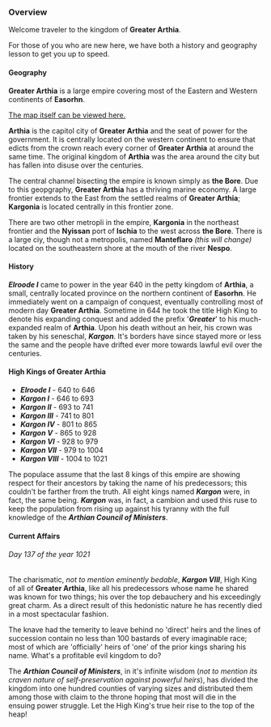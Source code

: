 ### Overview

Welcome traveler to the kingdom of **Greater Arthia**. 

For those of you who are new here, we have both a history and geography lesson to get you up to speed.

#### Geography

**Greater Arthia** is a large empire covering most of the Eastern and Western continents of **Easorhn**.  

[The map itself can be viewed here.](https://azgaar.github.io/Fantasy-Map-Generator/?maplink=https://raw.githubusercontent.com/omtp-games/Arthian-Map/main/Arthia-main.map&x=1750&y=950&scale=0.9)

**Arthia** is the capitol city of **Greater Arthia** and the seat of power for the government. It is centrally located on the western continent to ensure that edicts from the crown reach every corner of **Greater Arthia** at around the same time. The original kingdom of **Arthia** was the area around the city but has fallen into disuse over the centuries.

The central channel bisecting the empire is known simply as **the Bore**. Due to this geopgraphy, **Greater Arthia** has a thriving marine economy.
A large frontier extends to the East from the settled realms of **Greater Arthia**; **Kargonia** is located centrally in this frontier zone.

There are two other metropli in the empire, **Kargonia** in the northeast frontier and the **Nyissan** port of **Ischia** to the west across **the Bore**. There is a large ciy, though not a metropolis, named **Manteflaro** *(this will change)* located on the southeastern shore at the mouth of the river **Nespo**.

#### History

***Elroode I*** came to power in the year 640 in the petty kingdom of **Arthia**, a small, centrally located province on the northern continent of **Easorhn**. He immediately went on a campaign of conquest, eventually controlling most of modern day **Greater Arthia**. Sometime in 644 he took the title High King to denote his expanding conquest and added the prefix '***Greater***' to his much-expanded realm of **Arthia**. Upon his death without an heir, his crown was taken by his seneschal, ***Kargon***. It's borders have since stayed more or less the same and the people have drifted ever more towards lawful evil over the centuries.

#### High Kings of Greater Arthia

- ***Elroode I***    -  640 to 646
- ***Kargon I***     -  646 to 693
- ***Kargon II***    -  693 to 741
- ***Kargon III***   -  741 to 801
- ***Kargon IV***   -  801 to 865
- ***Kargon V***    -  865 to 928
- ***Kargon VI***   -  928 to 979
- ***Kargon VII***  -  979 to 1004
- ***Kargon VIII*** -  1004 to 1021

The populace assume that the last 8 kings of this empire are showing respect for their ancestors by taking the name of his predecessors; this couldn't be farther from the truth. All eight kings named ***Kargon*** were, in fact, the same being. ***Kargon*** was, in fact, a cambion and used this ruse to keep the population from rising up against his tyranny with the full knowledge of the ***Arthian Council of Ministers***. 

#### Current Affairs

###### *Day 137 of the year 1021*

The charismatic, *not to mention eminently bedable*, ***Kargon VIII***, High King of all of **Greater Arthia**, like all his predecessors whose name he shared was known for two things; his over the top debauchery and his exceedingly great charm. As a direct result of this hedonistic nature he has recently died in a most spectacular fashion. 

The knave had the temerity to leave behind no 'direct' heirs and the lines of succession contain no less than 100 bastards of every imaginable race; most of which are 'officially' heirs of 'one' of the prior kings sharing his name. What's a profitable evil kingdom to do?  

The ***Arthian Council of Ministers***, in it's infinite wisdom (*not to mention its craven nature of self-preservation against powerful heirs*), has divided the kingdom into one hundred counties of varying sizes and distributed them among those with claim to the throne hoping that most will die in the ensuing power struggle. Let the High King's true heir rise to the top of the heap!

